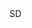 <?xml version="1.0" encoding="UTF-8"?>
<CustomMetadata xmlns="http://soap.sforce.com/2006/04/metadata">
    <label>SD</label>
</CustomMetadata>
